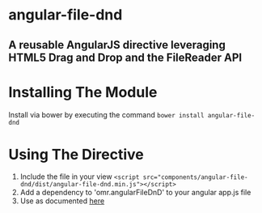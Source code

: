 # angular-file-dnd
## A reusable AngularJS directive leveraging HTML5 Drag and Drop and the FileReader API

# Installing The Module

Install via bower by executing the command `bower install angular-file-dnd`

# Using The Directive

1. Include the file in your view `<script src="components/angular-file-dnd/dist/angular-file-dnd.min.js"></script>`
2. Add a dependency to 'omr.angularFileDnD' to your angular app.js file
3. Use as documented [here](http://buildinternet.com/2013/08/drag-and-drop-file-upload-with-angularjs/)

